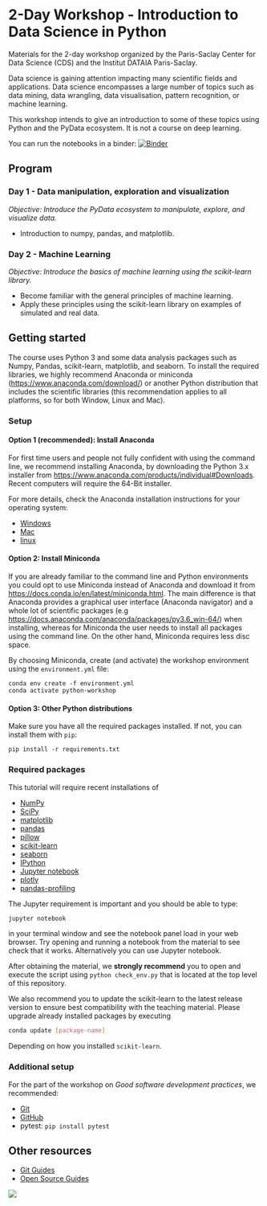 # 2-Day Workshop - Introduction to Data Science in Python

Materials for the 2-day workshop organized by the Paris-Saclay Center for Data Science (CDS) and the Institut DATAIA Paris-Saclay.

Data science is gaining attention impacting many scientific fields and applications. Data science encompasses a large number of topics such as data mining, data wrangling, data visualisation, pattern recognition, or machine learning.

This workshop intends to give an introduction to some of these topics using Python and the PyData ecosystem. It is not a course on deep learning.

[comment]: <> (*Note: the material in this repo is WIP, not the finalized material.*)

You can run the notebooks in a binder: [![Binder](https://mybinder.org/badge_logo.svg)](https://mybinder.org/v2/gh/rth/data-science-workshop-2021/HEAD)

## Program

### Day 1 -  Data manipulation, exploration and visualization

*Objective: Introduce the PyData ecosystem to manipulate, explore, and visualize data.*

* Introduction to numpy, pandas, and matplotlib.

### Day 2 - Machine Learning

*Objective: Introduce the basics of machine learning using the scikit-learn library.*

* Become familiar with the general principles of machine learning.
* Apply these principles using the scikit-learn library on examples of simulated and real data.


## Getting started

The course uses Python 3 and some data analysis packages such as Numpy, Pandas, scikit-learn, matplotlib, and seaborn. To install the required libraries, we highly recommend Anaconda or miniconda (<https://www.anaconda.com/download/>) or another Python distribution that includes the scientific libraries (this recommendation applies to all platforms, so for both Window, Linux and Mac).

### Setup

#### Option 1 (recommended): Install Anaconda

For first time users and people not fully confident with using the command line, we recommend installing Anaconda, by downloading the Python 3.x installer from <https://www.anaconda.com/products/individual#Downloads>. Recent computers will require the 64-Bit installer.

For more details, check the Anaconda installation instructions for your operating system:
- [Windows](https://docs.anaconda.com/anaconda/install/windows/)
- [Mac](https://docs.anaconda.com/anaconda/install/mac-os/)
- [linux](https://docs.anaconda.com/anaconda/install/linux/)

#### Option 2: Install Miniconda

If you are already familiar to the command line and Python environments you could opt to use Miniconda instead of Anaconda and download it  from <https://docs.conda.io/en/latest/miniconda.html>. The main difference is that Anaconda provides a graphical user interface (Anaconda navigator) and a whole lot of scientific packages (e.g <https://docs.anaconda.com/anaconda/packages/py3.6_win-64/>) when installing, whereas for Miniconda the user needs to install all packages using the command line. On the other hand, Miniconda requires less disc space. 

By choosing Miniconda, create (and activate) the workshop environment using the `environment.yml` file:
```shell
conda env create -f environment.yml
conda activate python-workshop
```

#### Option 3: Other Python distributions

Make sure you have all the required packages installed. If not, you can install them with `pip`:
```shell
pip install -r requirements.txt
```

### Required packages

This tutorial will require recent installations of

- [NumPy](http://www.numpy.org)
- [SciPy](http://www.scipy.org)
- [matplotlib](http://matplotlib.org)
- [pandas](http://pandas.pydata.org)
- [pillow](https://python-pillow.org)
- [scikit-learn](http://scikit-learn.org/stable/)
- [seaborn](http://seaborn.pydata.org/)
- [IPython](http://ipython.readthedocs.org/en/stable/)
- [Jupyter notebook](http://jupyter.org)
- [plotly](https://plot.ly/)
- [pandas-profiling](https://pandas-profiling.github.io/pandas-profiling/docs/)


The Jupyter requirement is important and you should be able to type:

```bash
jupyter notebook
```

in your terminal window and see the notebook panel load in your web browser. Try opening and running a notebook from the material to see check that it works. Alternatively you can use Jupyter notebook.

After obtaining the material, we **strongly recommend** you to open and execute the script using `python check_env.py` that is located at the top level of this repository.

We also recommend you to update the scikit-learn to the latest release version to ensure best compatibility with the teaching material. Please upgrade already installed packages by executing

```bash
conda update [package-name]
```

Depending on how you installed ``scikit-learn``.


### Additional setup

For the part of the workshop on *Good software development practices*, we recommended:
- [Git](https://github.com/git-guides/install-git)
- [GitHub](https://github.com/join)
- pytest: `pip install pytest`

## Other resources

- [Git Guides](https://github.com/git-guides/)
- [Open Source Guides](https://opensource.guide/)


<img src="img/logoUPSayPlusCDS_990.png"/>
